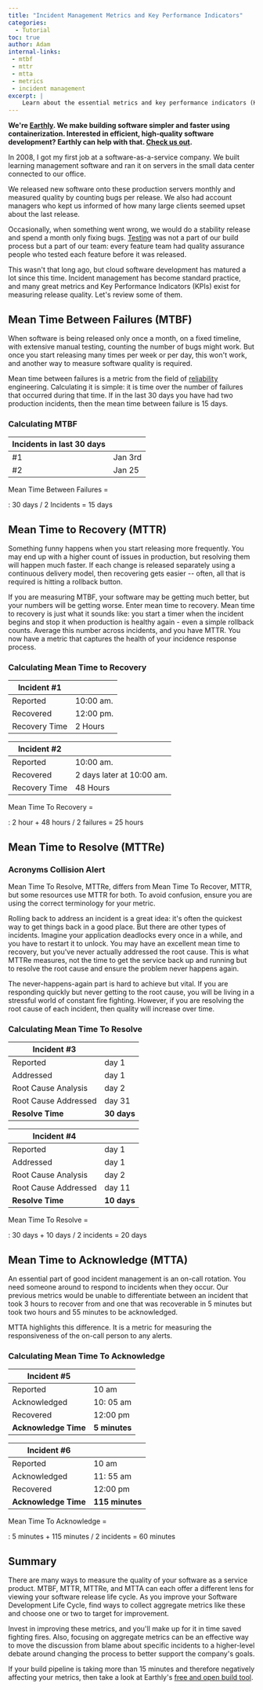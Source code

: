 ```yaml
---
title: "Incident Management Metrics and Key Performance Indicators"
categories:
  - Tutorial
toc: true
author: Adam
internal-links:
 - mtbf
 - mttr
 - mtta
 - metrics
 - incident management
excerpt: |
    Learn about the essential metrics and key performance indicators (KPIs) for incident management in software development. Discover how Mean Time Between Failures (MTBF), Mean Time to Recovery (MTTR), Mean Time to Resolve (MTTRe), and Mean Time to Acknowledge (MTTA) can help improve the quality of your software releases and enhance your incident response process.
---
```

**We're [Earthly](https://earthly.dev/). We make building software simpler and faster using containerization. Interested in efficient, high-quality software development? Earthly can help with that. [Check us out](/).**

<!-- markdownlint-disable MD024 -->
In 2008, I got my first job at a software-as-a-service company. We built learning management software and ran it on servers in the small data center connected to our office.

We released new software onto these production servers monthly and measured quality by counting bugs per release. We also had account managers who kept us informed of how many large clients seemed upset about the last release.  

Occasionally, when something went wrong, we would do a stability release and spend a month only fixing bugs.  [Testing](/blog/unit-vs-integration) was not a part of our build process but a part of our team: every feature team had quality assurance people who tested each feature before it was released.

This wasn't that long ago, but cloud software development has matured a lot since this time. Incident management has become standard practice, and many great metrics and Key Performance Indicators (KPIs) exist for measuring release quality. Let's review some of them.

## Mean Time Between Failures (MTBF)

When software is being released only once a month, on a fixed timeline, with extensive manual testing, counting the number of bugs might work. But once you start releasing many times per week or per day, this won't work, and another way to measure software quality is required.

Mean time between failures is a metric from the field of [reliability](/blog/achieving-repeatability) engineering. Calculating it is simple: it is time over the number of failures that occurred during that time. If in the last 30 days you have had two production incidents, then the mean time between failure is 15 days.

<div class="notice--big--primary">

### Calculating MTBF

| Incidents in last 30 days   |          |
| ------------- | -------- |
| #1      | Jan 3rd |
| #2     | Jan 25 |

Mean Time Between Failures =

  : 30 days / 2 Incidents = 15 days
</div>

## Mean Time to Recovery (MTTR)

Something funny happens when you start releasing more frequently. You may end up with a higher count of issues in production, but resolving them will happen much faster. If each change is released separately using a continuous delivery model, then recovering gets easier -- often, all that is required is hitting a rollback button.

If you are measuring MTBF, your software may be getting much better, but your numbers will be getting worse. Enter mean time to recovery. Mean time to recovery is just what it sounds like: you start a timer when the incident begins and stop it when production is healthy again - even a simple rollback counts. Average this number across incidents, and you have MTTR. You now have a metric that captures the health of your incidence response process.

<div class="notice--big--primary">

### Calculating Mean Time to Recovery

| Incident #1   |          |
| ------------- | -------- |
| Reported      | 10:00 am. |
| Recovered     | 12:00 pm. |
| Recovery Time | 2 Hours  |

| Incident #2   |          |
| ------------- | -------- |
| Reported      | 10:00 am. |
| Recovered     | 2 days later at 10:00 am. |
| Recovery Time | 48 Hours  |

Mean Time To Recovery =

  : 2 hour + 48 hours / 2 failures = 25 hours

</div>

## Mean Time to Resolve (MTTRe)

<div class="notice--info">

### Acronyms Collision Alert

Mean Time To Resolve, MTTRe, differs from Mean Time To Recover, MTTR, but some resources use MTTR for both. To avoid confusion, ensure you are using the correct terminology for your metric.
</div>

Rolling back to address an incident is a great idea: it's often the quickest way to get things back in a good place. But there are other types of incidents. Imagine your application deadlocks every once in a while, and you have to restart it to unlock. You may have an excellent mean time to recovery, but you've never actually addressed the root cause. This is what MTTRe measures, not the time to get the service back up and running but to resolve the root cause and ensure the problem never happens again.  

The never-happens-again part is hard to achieve but vital. If you are responding quickly but never getting to the root cause, you will be living in a stressful world of constant fire fighting. However, if you are resolving the root cause of each incident, then quality will increase over time.

<div class="notice--big--primary">

### Calculating Mean Time To Resolve

| Incident #3   |          |
| -------------------- | -------- |
| Reported             | day 1    |
| Addressed            | day 1    |
| Root Cause Analysis  | day 2    |
| Root Cause Addressed | day 31   |
| **Resolve Time**       | **30 days**  |

| Incident #4   |          |
| -------------------- | -------- |
| Reported             | day 1    |
| Addressed            | day 1    |
| Root Cause Analysis  | day 2    |
| Root Cause Addressed | day 11   |
| **Resolve Time**       | **10 days**  ||

Mean Time To Resolve =

: 30 days + 10 days / 2 incidents = 20 days

</div>

## Mean Time to Acknowledge (MTTA)

An essential part of good incident management is an on-call rotation. You need someone around to respond to incidents when they occur. Our previous metrics would be unable to differentiate between an incident that took 3 hours to recover from and one that was recoverable in 5 minutes but took two hours and 55 minutes to be acknowledged.  

MTTA highlights this difference. It is a metric for measuring the responsiveness of the on-call person to any alerts.

<div class="notice--big--primary">

### ️Calculating Mean Time To Acknowledge

| Incident #5   |          |
| -------------------- | -------- |
| Reported             | 10 am    |
| Acknowledged         | 10: 05 am    |
| Recovered            | 12:00 pm   |
| **Acknowledge Time**       | **5 minutes**  |

| Incident #6   |          |
| -------------------- | -------- |
| Reported             | 10 am    |
| Acknowledged         | 11: 55 am    |
| Recovered            | 12:00 pm   |
| **Acknowledge Time**       | **115 minutes**  |

Mean Time To Acknowledge =

: 5 minutes + 115 minutes / 2 incidents = 60 minutes

</div>

## Summary

There are many ways to measure the quality of your software as a service product. MTBF, MTTR, MTTRe, and MTTA can each offer a different lens for viewing your software release life cycle. As you improve your Software Development Life Cycle, find ways to collect aggregate metrics like these and choose one or two to target for improvement.

Invest in improving these metrics, and you'll make up for it in time saved fighting fires. Also, focusing on aggregate metrics can be an effective way to move the discussion from blame about specific incidents to a higher-level debate around changing the process to better support the company's goals.

If your build pipeline is taking more than 15 minutes and therefore negatively affecting your metrics, then take a look at Earthly's [free and open build tool](http://earthly.dev/).
